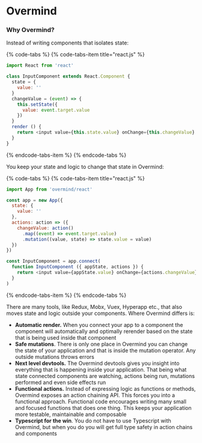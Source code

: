 # Overmind

### Why Overmind?

Instead of writing components that isolates state:

{% code-tabs %}
{% code-tabs-item title="react.js" %}
```javascript
import React from 'react'

class InputComponent extends React.Component {
  state = {
    value: ''
  }
  changeValue = (event) => {
    this.setState({
      value: event.target.value
    })
  }
  render () {
    return <input value={this.state.value} onChange={this.changeValue} />
  }
}
```
{% endcode-tabs-item %}
{% endcode-tabs %}

You keep your state and logic to change that state in Overmind:

{% code-tabs %}
{% code-tabs-item title="react.js" %}
```javascript
import App from 'overmind/react'

const app = new App({
  state: {
    value: ''
  },
  actions: action => ({
    changeValue: action()
      .map((event) => event.target.value)
      .mutation((value, state) => state.value = value)
  })
})

const InputComponent = app.connect(
  function InputComponent ({ appState, actions }) {
    return <input value={appState.value} onChange={actions.changeValue} />
  }
)
```
{% endcode-tabs-item %}
{% endcode-tabs %}

There are many tools, like Redux, Mobx, Vuex, Hyperapp etc., that also moves state and logic outside your components. Where Overmind differs is:

* **Automatic render.** When you connect your app to a component the component will automatically and optimally rerender based on the state that is being used inside that component 
* **Safe mutations**. There is only one place in Overmind you can change the state of your application and that is inside the mutation operator. Any outside mutations throws errors 
* **Next level devtools.** The Overmind devtools gives you insight into everything that is happening inside your application. That being what state connected components are watching, actions being run, mutations performed and even side effects run 
* **Functional actions.** Instead of expressing logic as functions or methods, Overmind exposes an action chaining API. This forces you into a functional approach. Functional code encourages writing many small and focused functions that does one thing. This keeps your application more testable, maintainable and composable 
* **Typescript for the win**. You do not have to use Typescript with Overmind, but when you do you will get full type safety in action chains and components

